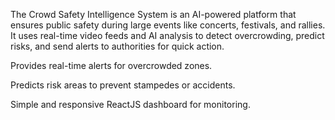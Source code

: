The Crowd Safety Intelligence System is an AI-powered platform that ensures public safety during large events like concerts, festivals, and rallies.
It uses real-time video feeds and AI analysis to detect overcrowding, predict risks, and send alerts to authorities for quick action.

Provides real-time alerts for overcrowded zones.

Predicts risk areas to prevent stampedes or accidents.

Simple and responsive ReactJS dashboard for monitoring.
